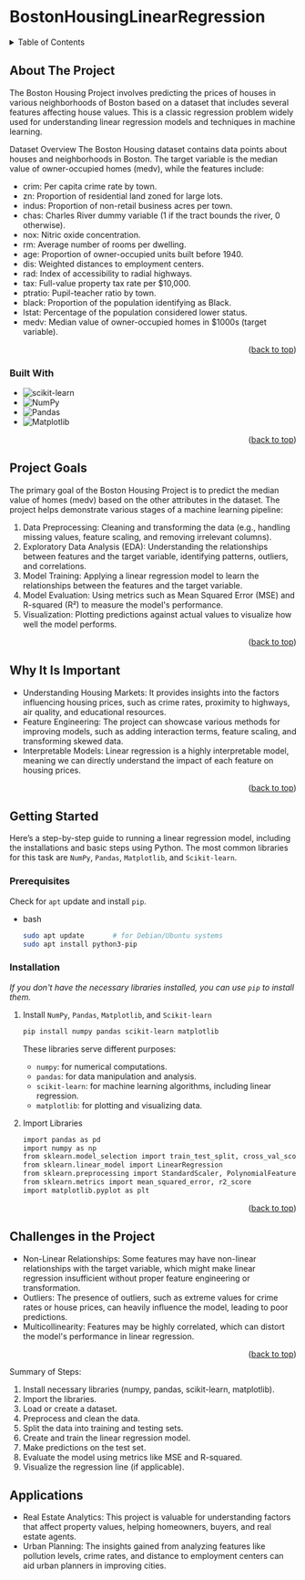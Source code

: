 
<a id="readme-top"></a>
# BostonHousingLinearRegression
<!-- TABLE OF CONTENTS -->
<details>
  <summary>Table of Contents</summary>
  <ol>
    <li>
      <a href="#about-the-project">About The Project</a>
      <ul>
        <li><a href="#built-with">Built With</a></li>
      </ul>
      <li><a href="#project-goals">Project Goals</a></li>
      <li><a href="#why-it-is-important">Why It's Important</a></li>
    </li>
    <li>
      <a href="#getting-started">Getting Started</a>
      <ul>
        <li><a href="#prerequisites">Prerequisites</a></li>
        <li><a href="#installation">Installation</a></li>
      </ul>
    </li>
    <li><a href="#challenges-in-the-project">Challenges in the Project</a></li>
    <li><a href="#applications">Applications</a></li>
  </ol>
</details>

<!-- ABOUT THE PROJECT -->
## About The Project

The Boston Housing Project involves predicting the prices of houses in various neighborhoods of Boston based on a dataset that includes several features affecting house values. This is a classic regression problem widely used for understanding linear regression models and techniques in machine learning.

Dataset Overview
The Boston Housing dataset contains data points about houses and neighborhoods in Boston. The target variable is the median value of owner-occupied homes (medv), while the features include:

* crim: Per capita crime rate by town.
* zn: Proportion of residential land zoned for large lots.
* indus: Proportion of non-retail business acres per town.
* chas: Charles River dummy variable (1 if the tract bounds the river, 0 otherwise).
* nox: Nitric oxide concentration.
* rm: Average number of rooms per dwelling.
* age: Proportion of owner-occupied units built before 1940.
* dis: Weighted distances to employment centers.
* rad: Index of accessibility to radial highways.
* tax: Full-value property tax rate per $10,000.
* ptratio: Pupil-teacher ratio by town.
* black: Proportion of the population identifying as Black.
* lstat: Percentage of the population considered lower status.
* medv: Median value of owner-occupied homes in $1000s (target variable).

<p align="right">(<a href="#readme-top">back to top</a>)</p>

### Built With

* ![scikit-learn](https://upload.wikimedia.org/wikipedia/commons/0/05/Scikit_learn_logo_small.svg)
* ![NumPy](https://upload.wikimedia.org/wikipedia/commons/3/31/NumPy_logo_2020.svg)
* ![Pandas](https://pandas.pydata.org/static/img/pandas.svg)
* ![Matplotlib](https://upload.wikimedia.org/wikipedia/commons/8/84/Matplotlib_icon.svg)

<p align="right">(<a href="#readme-top">back to top</a>)</p>

<!-- PROJECT GOALS -->
## Project Goals

The primary goal of the Boston Housing Project is to predict the median value of homes (medv) based on the other attributes in the dataset. The project helps demonstrate various stages of a machine learning pipeline:

1. Data Preprocessing: Cleaning and transforming the data (e.g., handling missing values, feature scaling, and removing irrelevant columns).
2. Exploratory Data Analysis (EDA): Understanding the relationships between features and the target variable, identifying patterns, outliers, and correlations.
3. Model Training: Applying a linear regression model to learn the relationships between the features and the target variable.
4. Model Evaluation: Using metrics such as Mean Squared Error (MSE) and R-squared (R²) to measure the model's performance.
5. Visualization: Plotting predictions against actual values to visualize how well the model performs.

<p align="right">(<a href="#readme-top">back to top</a>)</p>

<!-- WHY IT'S IMPORTANT -->
## Why It Is Important

* Understanding Housing Markets: It provides insights into the factors influencing housing prices, such as crime rates, proximity to highways, air quality, and educational resources.
* Feature Engineering: The project can showcase various methods for improving models, such as adding interaction terms, feature scaling, and transforming skewed data.
* Interpretable Models: Linear regression is a highly interpretable model, meaning we can directly understand the impact of each feature on housing prices.

<p align="right">(<a href="#readme-top">back to top</a>)</p>

<!-- GETTING STARTED -->
## Getting Started

Here’s a step-by-step guide to running a linear regression model, including the installations and basic steps using Python. The most common libraries for this task are `NumPy`, `Pandas`, `Matplotlib`, and `Scikit-learn`.

### Prerequisites

Check for `apt` update and install `pip`.
* bash
  ```sh
  sudo apt update       # for Debian/Ubuntu systems
  sudo apt install python3-pip
  ```

### Installation

_If you don't have the necessary libraries installed, you can use `pip` to install them._

1. Install `NumPy`, `Pandas`, `Matplotlib`, and `Scikit-learn`
   ```sh
   pip install numpy pandas scikit-learn matplotlib
   ```
   
   These libraries serve different purposes:
    * `numpy`: for numerical computations.
    * `pandas`: for data manipulation and analysis.
    * `scikit-learn`: for machine learning algorithms, including linear regression.
    * `matplotlib`: for plotting and visualizing data.

2. Import Libraries
   ```sh
   import pandas as pd
   import numpy as np
   from sklearn.model_selection import train_test_split, cross_val_score
   from sklearn.linear_model import LinearRegression
   from sklearn.preprocessing import StandardScaler, PolynomialFeatures
   from sklearn.metrics import mean_squared_error, r2_score
   import matplotlib.pyplot as plt
   ```

<p align="right">(<a href="#readme-top">back to top</a>)</p>

<!-- CHALLENGES IN THE PROJECT -->
## Challenges in the Project

* Non-Linear Relationships: Some features may have non-linear relationships with the target variable, which might make linear regression insufficient without proper feature engineering or transformation.
* Outliers: The presence of outliers, such as extreme values for crime rates or house prices, can heavily influence the model, leading to poor predictions.
* Multicollinearity: Features may be highly correlated, which can distort the model's performance in linear regression.

<p align="right">(<a href="#readme-top">back to top</a>)</p>

Summary of Steps:
1. Install necessary libraries (numpy, pandas, scikit-learn, matplotlib).
2. Import the libraries.
3. Load or create a dataset.
4. Preprocess and clean the data.
5. Split the data into training and testing sets.
6. Create and train the linear regression model.
7. Make predictions on the test set.
8. Evaluate the model using metrics like MSE and R-squared.
9. Visualize the regression line (if applicable).


<!-- APPLICATIONS -->
## Applications

* Real Estate Analytics: This project is valuable for understanding factors that affect property values, helping homeowners, buyers, and real estate agents.
* Urban Planning: The insights gained from analyzing features like pollution levels, crime rates, and distance to employment centers can aid urban planners in improving cities.
